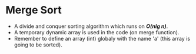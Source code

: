 # Merge Sort
- A divide and conquer sorting algorithm which runs on ***O(nlg n)***.
- A temporary dynamic array is used in the code (on merge function).
- Remember to define an array (int) globaly with the name 'a' (this array is going to be sorted).

